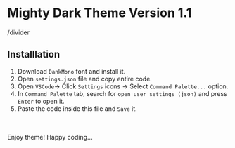 # Mighty Dark Theme Version 1.1
/divider 
## Installlation

1. Download `DankMono` font and install it.
2. Open `settings.json` file and copy entire code.
3. Open `VSCode`-> Click `Settings` icons -> Select `Command Palette...` option.
4. In `Command Palette` tab, search for `open user settings (json)` and press `Enter` to open it.
5. Paste the code inside this file and `Save` it.

<br><br>
Enjoy theme! Happy coding...
